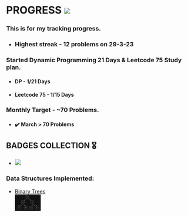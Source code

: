 # PROGRESS <img src="https://media.tenor.com/-r1FcJGxGFMAAAAM/loading-bar.gif" width="80px" />

### This is for my tracking progress.
- ### Highest streak - 12 problems on 29-3-23
### Started Dynamic Programming 21 Days & Leetcode 75 Study plan.
- #### DP - 1/21 Days
- #### Leetcode 75 - 1/15 Days
### Monthly Target - ~70 Problems.
- #### ✔️ March > 70 Problems 
## BADGES COLLECTION 🎖️
- <img src="https://assets.leetcode.com/static_assets/others/algorithm_I.png" width="80px" />
### Data Structures Implemented:
- [Binary Trees](./Data%20Structures/BinaryTrees/) <br/> <img src="./Data%20Structures/BinaryTrees/Binary%20Tree%20Representation.png" width="70px" />
